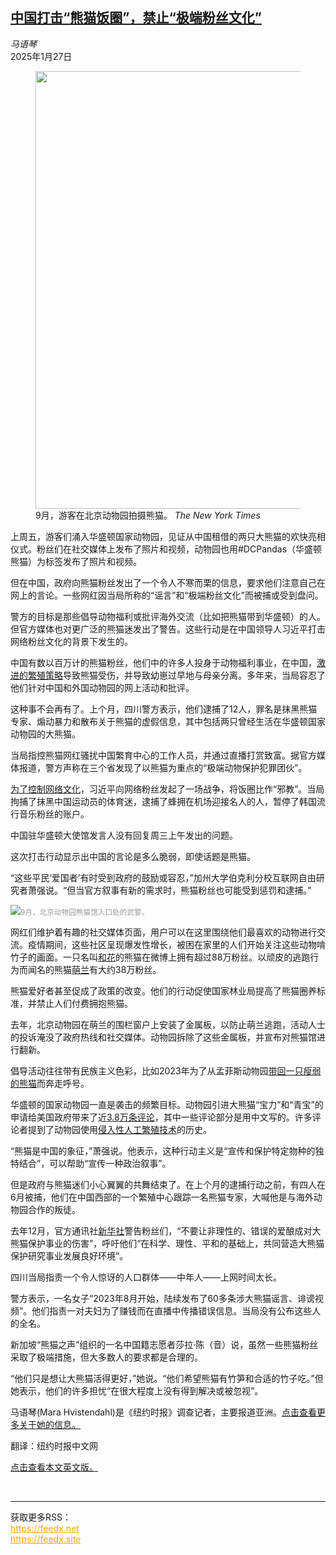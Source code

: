 <!--1737954422000-->
[中国打击“熊猫饭圈”，禁止“极端粉丝文化”](https://cn.nytimes.com/china/20250127/pandas-fans-china-washington-dc-national-zoo/)
------

<address>马语琴</address><time pudate="2025-01-27 12:40:50" datetime="2025-01-27 12:40:50">2025年1月27日</time><figure><img src="https://images.weserv.nl/?url=static01.nyt.com/images/2024/10/08/multimedia/00China-Pandafans/00pandas-08-zhgp-master1050.jpg" width="1050" height="700"><figcaption>9月，游客在北京动物园拍摄熊猫。 <cite>The New York Times</cite></figcaption></figure><section><p>上周五，游客们涌入华盛顿国家动物园，见证从中国租借的两只大熊猫的欢快亮相仪式。粉丝们在社交媒体上发布了照片和视频，动物园也用#DCPandas（华盛顿熊猫）为标签发布了照片和视频。</p><p>但在中国，政府向熊猫粉丝发出了一个令人不寒而栗的信息，要求他们注意自己在网上的言论。一些网红因当局所称的“谣言”和“极端粉丝文化”而被捕或受到盘问。</p><p>警方的目标是那些倡导动物福利或批评海外交流（比如把熊猫带到华盛顿）的人。但官方媒体也对更广泛的熊猫迷发出了警告。这些行动是在中国领导人习近平打击网络粉丝文化的背景下发生的。</p><p>中国有数以百万计的熊猫粉丝，他们中的许多人投身于动物福利事业，在中国，<a href="https://www.nytimes.com/interactive/2024/10/15/world/asia/pandas-zoo-breeding-death-captivity.html" title="Link: https://www.nytimes.com/interactive/2024/10/15/world/asia/pandas-zoo-breeding-death-captivity.html">激进的繁殖策略</a>导致熊猫受伤，并导致幼崽过早地与母亲分离。多年来，当局容忍了他们针对中国和外国动物园的网上活动和批评。</p><p>这种事不会再有了。上个月，四川警方表示，他们逮捕了12人，罪名是抹黑熊猫专家、煽动暴力和散布关于熊猫的虚假信息，其中包括两只曾经生活在华盛顿国家动物园的大熊猫。</p><p>当局指控熊猫网红骚扰中国繁育中心的工作人员，并通过直播打赏致富。据官方媒体报道，警方声称在三个省发现了以熊猫为重点的“极端动物保护犯罪团伙”。</p><p><a href="https://cn.nytimes.com/china/20210830/china-celebrity-culture/" title="Link: https://cn.nytimes.com/china/20210830/china-celebrity-culture/">为了控制网络文化</a>，习近平向网络粉丝发起了一场战争，将饭圈比作“邪教”。当局拘捕了抹黑中国运动员的体育迷，逮捕了蜂拥在机场迎接名人的人，暂停了韩国流行音乐粉丝的账户。</p><p>中国驻华盛顿大使馆发言人没有回复周三上午发出的问题。</p><p>这次打击行动显示出中国的言论是多么脆弱，即使话题是熊猫。</p><p>“这些平民‘爱国者’有时受到政府的鼓励或容忍，”加州大学伯克利分校互联网自由研究者萧强说。“但当官方叙事有新的需求时，熊猫粉丝也可能受到惩罚和逮捕。”</p><p><img src="https://images.weserv.nl/?url=static01.nyt.com/images/2025/01/23/multimedia/00China-Pandafans-kfwv/00China-Pandafans-kfwv-master1050.jpg"><small style="color: #999;">9月，北京动物园熊猫馆入口处的武警。</small></p><p>网红们维护着有趣的社交媒体页面，用户可以在这里围绕他们最喜欢的动物进行交流。疫情期间，这些社区呈现爆发性增长，被困在家里的人们开始关注这些动物啃竹子的画面。一只名叫<a rel="noopener noreferrer" target="_blank" href="https://m.weibo.cn/p/1008081f82a20770001b184a1ffffd7322fb4b?jumpfrom=weibocom">和花</a>的熊猫在微博上拥有超过88万粉丝。以顽皮的逃跑行为而闻名的熊猫<a rel="noopener noreferrer" target="_blank" href="https://m.weibo.cn/p/1008080ecd26dcfcd6c5ebb8de54f785f9e9f9?jumpfrom=weibocom">萌兰</a>有大约38万粉丝。</p><p>熊猫爱好者甚至促成了政策的改变。他们的行动促使国家林业局提高了熊猫圈养标准，并禁止人们付费拥抱熊猫。</p><p>去年，北京动物园在萌兰的围栏窗户上安装了金属板，以防止萌兰逃跑，活动人士的投诉淹没了政府热线和社交媒体。动物园拆除了这些金属板，并宣布对熊猫馆进行翻新。</p><p>倡导活动往往带有民族主义色彩，比如2023年为了从孟菲斯动物园<a href="https://cn.nytimes.com/china/20230413/panda-china-memphis-zoo-ya-ya/">带</a><a href="https://cn.nytimes.com/china/20230413/panda-china-memphis-zoo-ya-ya/">回一只瘦弱的熊猫</a>而奔走呼号。</p><p>华盛顿的国家动物园一直是袭击的频繁目标。动物园引进大熊猫“宝力”和“青宝”的申请给美国政府带来了近<a rel="noopener noreferrer" target="_blank" href="https://www.regulations.gov/document/FWS-HQ-IA-2024-0124-0001/comment">3.8万条评论</a>，其中一些评论部分是用中文写的。许多评论者提到了动物园使用<a href="https://www.nytimes.com/interactive/2024/10/15/world/asia/pandas-zoo-breeding-death-captivity.html" title="Link: https://www.nytimes.com/interactive/2024/10/15/world/asia/pandas-zoo-breeding-death-captivity.html">侵入性人工繁殖技术</a>的历史。</p><p>“熊猫是中国的象征，”萧强说。他表示，这种行动主义是“宣传和保护特定物种的独特结合”，可以帮助“宣传一种政治叙事”。</p><p>但是政府与熊猫迷们小心翼翼的共舞结束了。在上个月的逮捕行动之前，有四人在6月被捕，他们在中国西部的一个繁殖中心跟踪一名熊猫专家，大喊他是与海外动物园合作的叛徒。</p><p>去年12月，官方通讯社<a rel="noopener noreferrer" target="_blank" href="https://news.qq.com/rain/a/20241227A06E5G00" title="Link: https://news.qq.com/rain/a/20241227A06E5G00">新华社</a>警告粉丝们，“不要让非理性的、错误的爱酿成对大熊猫保护事业的伤害”，呼吁他们“在科学、理性、平和的基础上，共同营造大熊猫保护研究事业发展良好环境”。</p><p>四川当局指责一个令人惊讶的人口群体——中年人——上网时间太长。</p><p>警方表示，一名女子“2023年8月开始，陆续发布了60多条涉大熊猫谣言、诽谤视频”。他们指责一对夫妇为了赚钱而在直播中传播错误信息。当局没有公布这些人的全名。</p><p>新加坡“熊猫之声”组织的一名中国籍志愿者莎拉·陈（音）说，虽然一些熊猫粉丝采取了极端措施，但大多数人的要求都是合理的。</p><p>“他们只是想让大熊猫活得更好，”她说。“他们希望熊猫有竹笋和合适的竹子吃。”但她表示，他们的许多担忧“在很大程度上没有得到解决或被忽视”。</p></section><footer><p>马语琴(Mara Hvistendahl)是《纽约时报》调查记者，主要报道亚洲。<a rel="nofollow" target="_blank" href="https://www.nytimes.com/by/mara-hvistendahl">点击查看更多关于她的信息。</a></p><p>翻译：纽约时报中文网</p><p><a rel="nofollow" target="_blank" href="https://www.nytimes.com/2025/01/24/world/asia/pandas-fans-china-washington-dc-national-zoo.html">点击查看本文英文版。</a></p></footer><br><hr><div>获取更多RSS：<br><a href="https://feedx.net" style="color:orange" target="_blank">https://feedx.net</a> <br><a href="https://feedx.site" style="color:orange" target="_blank">https://feedx.site</a><br></div>
